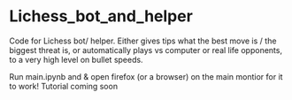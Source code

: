 # Lichess_bot_and_helper
Code for Lichess bot/ helper. Either gives tips what the best move is / the biggest threat is, or automatically plays vs computer or real life opponents, to a very high level on bullet speeds.

Run main.ipynb and & open firefox (or a browser) on the main montior for it to work! Tutorial coming soon
